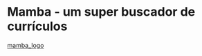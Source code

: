 # Mamba - um super buscador de currículos

[mamba_logo](https://user-images.githubusercontent.com/107778041/197628572-d03d7d9b-8d7a-486f-baf4-543cb3700885.png)


